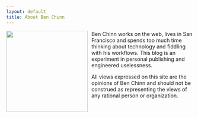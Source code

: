 ```yaml
---
layout: default
title: About Ben Chinn
---
```


<img style="padding:0 10px 10px 0; float: left" src="/blog/images/profile.jpg" width="220" height="220" />

Ben Chinn works on the web, lives in San Francisco and spends too much time thinking about technology and fiddling with his workflows.  This blog is an experiment in personal publishing and engineered uselessness.

All views expressed on this site are the opinions of Ben Chinn and should not be construed as representing the views of any rational person or organization.
